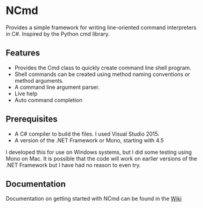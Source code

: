 # NCmd
Provides a simple framework for writing line-oriented command interpreters in C#. Inspired by the Python cmd library.

## Features
- Provides the Cmd class to quickly create command line shell program.
- Shell commands can be created using method naming conventions or method arguments.
- A command line argument parser.
- Live help
- Auto command completion

## Prerequisites
- A C# compiler to build the files. I used Visual Studio 2015.
- A version of the .NET Framework or Mono, starting with 4.5

I developed this for use on Windows systems, but I did some testing using Mono on Mac. It is possible that the code will
work on earlier versions of the .NET Framework but I have had no reason to even try.

## Documentation

Documentation on getting started with NCmd can be found in the [Wiki](https://github.com/adamadair/NCmd/wiki)
